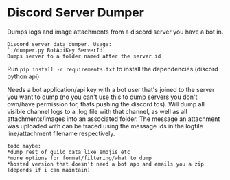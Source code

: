 # Discord Server Dumper

Dumps logs and image attachments from a discord server you have a bot in.

```
Discord server data dumper. Usage:
`./dumper.py BotApiKey ServerId`
Dumps server to a folder named after the server id
```
Run `pip install -r requirements.txt` to install the dependencies (discord python api)

Needs a bot application/api key with a bot user that's joined to the server you want to dump (no you can't use this to dump servers you don't own/have permission for, thats pushing the discord tos). Will dump all visible channel logs to a .log file with that channel, as well as all attachments/images into an associated folder. The message an attachment was uploaded with can be traced using the message ids in the logfile line/attachment filename respectively.

```
todo maybe:
*dump rest of guild data like emojis etc
*more options for format/filtering/what to dump
*hosted version that doesn't need a bot app and emails you a zip (depends if i can maintain)
```